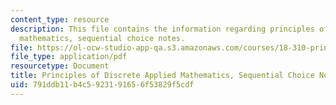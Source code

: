 ```yaml
---
content_type: resource
description: This file contains the information regarding principles of discrete applied
  mathematics, sequential choice notes.
file: https://ol-ocw-studio-app-qa.s3.amazonaws.com/courses/18-310-principles-of-discrete-applied-mathematics-fall-2013/791ddb11b4c5923191656f53829f5cdf_MIT18_310F13_Ch5.pdf
file_type: application/pdf
resourcetype: Document
title: Principles of Discrete Applied Mathematics, Sequential Choice Notes
uid: 791ddb11-b4c5-9231-9165-6f53829f5cdf
---
```

